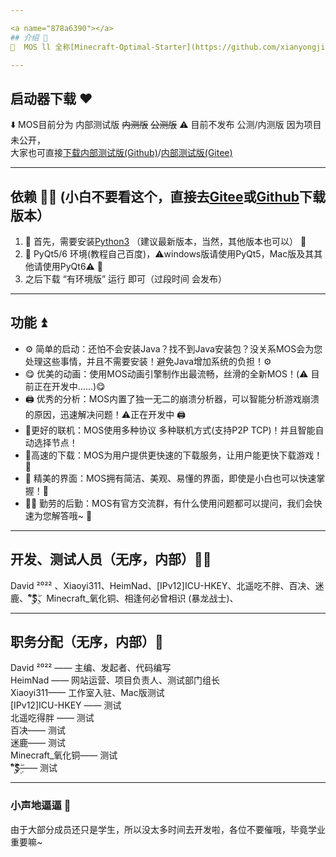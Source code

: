 ```yaml
---

<a name="878a6390"></a>
## 介绍 📃
🥳  MOS ll 全称[Minecraft-Optimal-Starter](https://github.com/xianyongjian080402/Minecraft-Optimal-Starter_issue) ll 中文名称为 MOS我的世界启动器，由David ²⁰²² 发起 正在申请入驻 [SWS](https://skyworldstudio.top) 工作室 （本人已是[SWS](https://skyworldstudio.top)工作室成员）MOS启动器可以让更多的玩家启动游戏，并且具有简单启动、下载速度快、不需安装Java、跨平台 等特点 🥳

---
```


<a name="RIcff"></a>
## 启动器下载 ❤

⬇️ MOS目前分为 内部测试版 ~~内测版~~ ~~公测版~~ ⚠️ 目前不发布 公测/内测版 因为项目未公开，<br />    大家也可直接[下载内部测试版(Github)](https://github.com/xianyongjian080402/Minecraft-Optimal-Starter_issue)/[内部测试版(Gitee)](https://github.com/xianyongjian080402/Minecraft-Optimal-Starter_issue)

---

<a name="8c8a93fa"></a>
## 依赖 🐕‍🦺 (小白不要看这个，直接去[Gitee](https://gitee.com/xian66/minecraft-optimal-starter_issue)或[Github](https://github.com/xianyongjian080402/Minecraft-Optimal-Starter_issue)下载版本）

1. 🤖 首先，需要安装[Python3](https://www.python.org) （建议最新版本，当然，其他版本也可以） 🤖
1. 🤖 PyQt5/6 环境(教程自己百度)，⚠️windows版请使用PyQt5，Mac版及其其他请使用PyQt6⚠️ 🤖
1. 之后下载 “有环境版” 运行 即可（过段时间 会发布）

---

<a name="f13ac3a1"></a>
## 功能 ⏫

- ⚙️ 简单的启动：还怕不会安装Java？找不到Java安装包？没关系MOS会为您处理这些事情，并且不需要安装！避免Java增加系统的负担！⚙️
- 😋 优美的动画：使用MOS动画引擎制作出最流畅，丝滑的全新MOS！(⚠️ 目前正在开发中……)😋
- 🖨️ 优秀的分析：MOS内置了独一无二的崩溃分析器，可以智能分析游戏崩溃的原因，迅速解决问题！⚠️正在开发中 🖨️
- 🔗更好的联机：MOS使用多种协议 多种联机方式(支持P2P TCP)！并且智能自动选择节点！
- 🥳高速的下载：MOS为用户提供更快速的下载服务，让用户能更快下载游戏！🥳
- 🎉 精美的界面：MOS拥有简洁、美观、易懂的界面，即使是小白也可以快速掌握！🎉
- 🏃‍♂️ 勤劳的后勤：MOS有官方交流群，有什么使用问题都可以提问，我们会快速为您解答哦~ 🏃‍

---

<a name="8177bd3a"></a>
## 开发、测试人员（无序，内部）👨‍💻

David ²⁰²² 、Xiaoyi311、HeimNad、[IPv12]ICU-HKEY、北遥吃不胖、百决、迷鹿、“ۣۖิ$ۣۖิ$ۣۖิ$ۣۖิ、Minecraft_氧化铜、相逢何必曾相识 (暴龙战士)、

---

<a name="ebe5fa1d"></a>
## 职务分配（无序，内部）💼

David ²⁰²² —— 主编、发起者、代码编写<br />HeimNad —— 网站运营、项目负责人、测试部门组长<br />Xiaoyi311—— 工作室入驻、Mac版测试<br />[IPv12]ICU-HKEY —— 测试<br />北遥吃得胖 —— 测试<br />百决—— 测试<br />迷鹿—— 测试<br />Minecraft_氧化铜—— 测试<br />“ۣۖิ$ۣۖิ$ۣۖิ$ۣۖิ—— 测试

---

<a name="1dfee074"></a>
### 小声地逼逼 💭

由于大部分成员还只是学生，所以没太多时间去开发啦，各位不要催哦，毕竟学业重要嘛~
